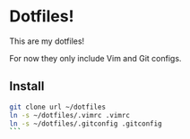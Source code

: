 Dotfiles!
=========

This are my dotfiles!

For now they only include Vim and Git configs.

## Install

````sh
git clone url ~/dotfiles
ln -s ~/dotfiles/.vimrc .vimrc
ln -s ~/dotfiles/.gitconfig .gitconfig
```
